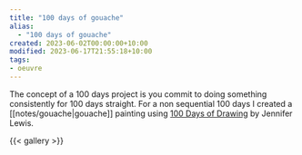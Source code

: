 ```yaml
---
title: "100 days of gouache"
alias:
  - "100 days of gouache"
created: 2023-06-02T00:00:00+10:00
modified: 2023-06-17T21:55:18+10:00
tags:
- oeuvre
---
```


The concept of a 100 days project is you commit to doing something consistently for 100 days straight. For a non sequential 100 days I created a [[notes/gouache|gouache]] painting using [100 Days of Drawing](https://www.booktopia.com.au/100-days-of-drawing-guided-sketchbook--jennifer-lewis/book/9781419732171.html) by Jennifer Lewis.

{{< gallery >}}